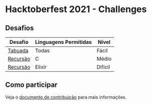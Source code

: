 # Hacktoberfest 2021 - Challenges

## Desafios

Desafio | Linguagens Permitidas | Nível
--------|-----------------------|------
[Tabuada](/tabuada/README.md) | Todas | Fácil
[Recursão](/string_c/README.md) | C | Médio
[Recursão](/recursao/README.md) | Elixir | Difícil

## Como participar
Veja o [documento de contribuição](CONTRIBUTING.md) para mais informações.
